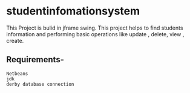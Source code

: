 # studentinfomationsystem
This Project is bulid in jframe swing.
This project helps to find students information and performing basic operations like update , delete, view , create.


## Requirements- 
    Netbeans
    jdk
    derby database connection


